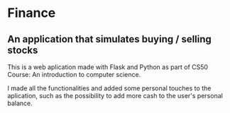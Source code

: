 # Finance
## An application that simulates buying / selling stocks

This is a web aplication made with Flask and Python as part of CS50 Course: An introduction to computer science.

I made all the functionalities and added some personal touches to the aplication, such as the possibility to add more cash to the user's personal balance.
